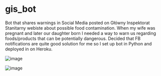 # gis_bot
Bot that shares warnings in Social Media posted on Główny Inspektorat Stanitarny webiste about possible food contamination. When my wife was pregnant and later our daughter born I needed
a way to warn us regarding foods/products that can be potentially dangerous. Decided that FB notifications are quite good solution for me so I set up bot in Python and deployed in on Heroku.


![image](https://user-images.githubusercontent.com/29396827/156749772-6e234205-ff35-4ce2-95f5-c0cea7304619.png)

![image](https://user-images.githubusercontent.com/29396827/156749825-f881cd36-d4ce-4ee6-ace5-ebcae253e58b.png)
